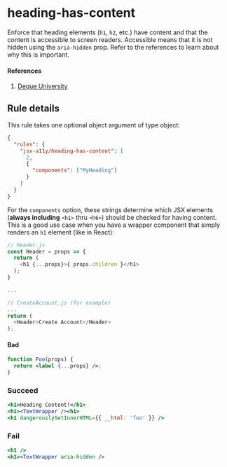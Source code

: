 # heading-has-content

Enforce that heading elements (`h1`, `h2`, etc.) have content and that the content is accessible to screen readers. Accessible means that it is not hidden using the `aria-hidden` prop. Refer to the references to learn about why this is important.

#### References

1.  [Deque University](https://dequeuniversity.com/rules/axe/1.1/empty-heading)

## Rule details

This rule takes one optional object argument of type object:

```json
{
  "rules": {
    "jsx-a11y/heading-has-content": [
      2,
      {
        "components": ["MyHeading"]
      }
    ]
  }
}
```

For the `components` option, these strings determine which JSX elements (**always including** `<h1>` thru `<h6>`) should be checked for having content. This is a good use case when you have a wrapper component that simply renders an `h1` element (like in React):

```js
// Header.js
const Header = props => {
  return (
    <h1 {...props}>{ props.children }</h1>
  );
}

...

// CreateAccount.js (for example)
...
return (
  <Header>Create Account</Header>
);
```

#### Bad

```jsx
function Foo(props) {
  return <label {...props} />;
}
```

### Succeed

```jsx
<h1>Heading Content!</h1>
<h1><TextWrapper /><h1>
<h1 dangerouslySetInnerHTML={{ __html: 'foo' }} />
```

### Fail

```jsx
<h1 />
<h1><TextWrapper aria-hidden />
```

